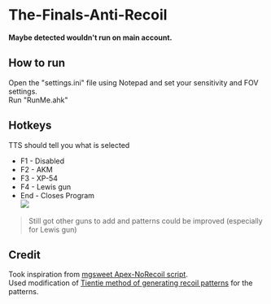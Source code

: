# The-Finals-Anti-Recoil
**Maybe detected wouldn't run on main account.**
## How to run
Open the "settings.ini" file using Notepad and set your sensitivity and FOV settings.\
Run "RunMe.ahk"
## Hotkeys
TTS should tell you what is selected
- F1 - Disabled
- F2 - AKM
- F3 - XP-54
- F4 - Lewis gun
- End - Closes Program\
![](https://i.imgur.com/5GRSgry.png) 
> Still got other guns to add and patterns could be improved (especially for Lewis gun)
## Credit
Took inspiration from [mgsweet Apex-NoRecoil script](https://github.com/mgsweet/Apex-NoRecoil-2021).\
Used modification of [Tientie method of generating recoil patterns](https://github.com/vengefulcrop/AE-Recoil-Pattern-Generation/) for the patterns.